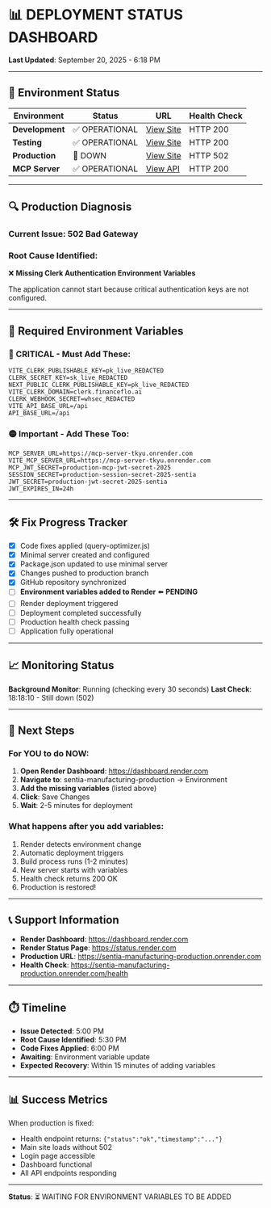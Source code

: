 # 📊 DEPLOYMENT STATUS DASHBOARD

**Last Updated**: September 20, 2025 - 6:18 PM

---

## 🚦 Environment Status

| Environment | Status | URL | Health Check |
|------------|--------|-----|--------------|
| **Development** | ✅ OPERATIONAL | [View Site](https://sentia-manufacturing-development.onrender.com) | HTTP 200 |
| **Testing** | ✅ OPERATIONAL | [View Site](https://sentia-manufacturing-testing.onrender.com) | HTTP 200 |
| **Production** | 🔴 DOWN | [View Site](https://sentia-manufacturing-production.onrender.com) | HTTP 502 |
| **MCP Server** | ✅ OPERATIONAL | [View API](https://mcp-server-tkyu.onrender.com) | HTTP 200 |

---

## 🔍 Production Diagnosis

### Current Issue: **502 Bad Gateway**

### Root Cause Identified:
❌ **Missing Clerk Authentication Environment Variables**

The application cannot start because critical authentication keys are not configured.

---

## 📝 Required Environment Variables

### 🔴 CRITICAL - Must Add These:

```env
VITE_CLERK_PUBLISHABLE_KEY=pk_live_REDACTED
CLERK_SECRET_KEY=sk_live_REDACTED
NEXT_PUBLIC_CLERK_PUBLISHABLE_KEY=pk_live_REDACTED
VITE_CLERK_DOMAIN=clerk.financeflo.ai
CLERK_WEBHOOK_SECRET=whsec_REDACTED
VITE_API_BASE_URL=/api
API_BASE_URL=/api
```

### 🟡 Important - Add These Too:

```env
MCP_SERVER_URL=https://mcp-server-tkyu.onrender.com
VITE_MCP_SERVER_URL=https://mcp-server-tkyu.onrender.com
MCP_JWT_SECRET=production-mcp-jwt-secret-2025
SESSION_SECRET=production-session-secret-2025-sentia
JWT_SECRET=production-jwt-secret-2025-sentia
JWT_EXPIRES_IN=24h
```

---

## 🛠️ Fix Progress Tracker

- [x] Code fixes applied (query-optimizer.js)
- [x] Minimal server created and configured
- [x] Package.json updated to use minimal server
- [x] Changes pushed to production branch
- [x] GitHub repository synchronized
- [ ] **Environment variables added to Render** ⬅️ **PENDING**
- [ ] Render deployment triggered
- [ ] Deployment completed successfully
- [ ] Production health check passing
- [ ] Application fully operational

---

## 📈 Monitoring Status

**Background Monitor**: Running (checking every 30 seconds)
**Last Check**: 18:18:10 - Still down (502)

---

## 🚀 Next Steps

### For YOU to do NOW:

1. **Open Render Dashboard**: https://dashboard.render.com
2. **Navigate to**: sentia-manufacturing-production → Environment
3. **Add the missing variables** (listed above)
4. **Click**: Save Changes
5. **Wait**: 2-5 minutes for deployment

### What happens after you add variables:

1. Render detects environment change
2. Automatic deployment triggers
3. Build process runs (1-2 minutes)
4. New server starts with variables
5. Health check returns 200 OK
6. Production is restored!

---

## 📞 Support Information

- **Render Dashboard**: https://dashboard.render.com
- **Render Status Page**: https://status.render.com
- **Production URL**: https://sentia-manufacturing-production.onrender.com
- **Health Check**: https://sentia-manufacturing-production.onrender.com/health

---

## ⏱️ Timeline

- **Issue Detected**: 5:00 PM
- **Root Cause Identified**: 5:30 PM
- **Code Fixes Applied**: 6:00 PM
- **Awaiting**: Environment variable update
- **Expected Recovery**: Within 15 minutes of adding variables

---

## 📊 Success Metrics

When production is fixed:
- Health endpoint returns: `{"status":"ok","timestamp":"..."}`
- Main site loads without 502
- Login page accessible
- Dashboard functional
- All API endpoints responding

---

**Status**: ⏳ WAITING FOR ENVIRONMENT VARIABLES TO BE ADDED


